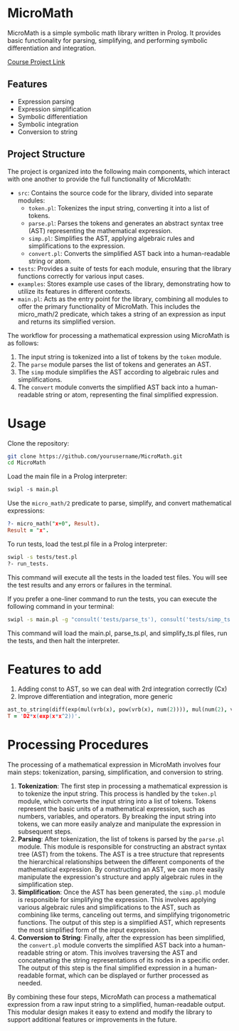 # MicroMath

MicroMath is a simple symbolic math library written in Prolog. It provides basic functionality for parsing, simplifying, and performing symbolic differentiation and integration.

[Course Project Link](https://wiki.ubc.ca/Course:CPSC312-2023/Projects#MicroMath)

## Features

- Expression parsing
- Expression simplification
- Symbolic differentiation
- Symbolic integration
- Conversion to string

## Project Structure

The project is organized into the following main components, which interact with one another to provide the full functionality of MicroMath:

- `src`: Contains the source code for the library, divided into separate modules:
    - `token.pl`: Tokenizes the input string, converting it into a list of tokens.
    - `parse.pl`: Parses the tokens and generates an abstract syntax tree (AST) representing the mathematical expression.
    - `simp.pl`: Simplifies the AST, applying algebraic rules and simplifications to the expression.
    - `convert.pl`: Converts the simplified AST back into a human-readable string or atom.
- `tests`: Provides a suite of tests for each module, ensuring that the library functions correctly for various input cases.
- `examples`: Stores example use cases of the library, demonstrating how to utilize its features in different contexts.
- `main.pl`: Acts as the entry point for the library, combining all modules to offer the primary functionality of MicroMath. This includes the micro_math/2 predicate, which takes a string of an expression as input and returns its simplified version.

The workflow for processing a mathematical expression using MicroMath is as follows:

1. The input string is tokenized into a list of tokens by the `token` module.
2. The `parse` module parses the list of tokens and generates an AST.
3. The `simp` module simplifies the AST according to algebraic rules and simplifications.
4. The `convert` module converts the simplified AST back into a human-readable string or atom, representing the final simplified expression.

# Usage

Clone the repository:
```bash
git clone https://github.com/yourusername/MicroMath.git
cd MicroMath
```
Load the main file in a Prolog interpreter:
```Prolog
swipl -s main.pl
```
Use the `micro_math/2` predicate to parse, simplify, and convert mathematical expressions:
```prolog
?- micro_math("x+0", Result).
Result = "x".
```
To run tests, load the test.pl file in a Prolog interpreter:
```bash
swipl -s tests/test.pl
?- run_tests.
```
This command will execute all the tests in the loaded test files. You will see the test results and any errors or failures in the terminal.

If you prefer a one-liner command to run the tests, you can execute the following command in your terminal:

```bash
swipl -s main.pl -g "consult('tests/parse_ts'), consult('tests/simp_ts'), run_tests, halt"
```
This command will load the main.pl, parse_ts.pl, and simplify_ts.pl files, run the tests, and then halt the interpreter.

# Features to add
1. Adding const to AST, so we can deal with 2rd integration correctly (Cx)
2. Improve differentiation and integration, more generic 
```Prolog
ast_to_string(diff(exp(mul(vrb(x), pow(vrb(x), num(2)))), mul(num(2), vrb(x))),  T).
T = 'D2*x(exp(x*x^2))'.
```

# Processing Procedures

The processing of a mathematical expression in MicroMath involves four main steps: tokenization, parsing, simplification, and conversion to string.

1. **Tokenization**: The first step in processing a mathematical expression is to tokenize the input string. This process is handled by the `token.pl` module, which converts the input string into a list of tokens. Tokens represent the basic units of a mathematical expression, such as numbers, variables, and operators. By breaking the input string into tokens, we can more easily analyze and manipulate the expression in subsequent steps.
2. **Parsing**: After tokenization, the list of tokens is parsed by the `parse.pl` module. This module is responsible for constructing an abstract syntax tree (AST) from the tokens. The AST is a tree structure that represents the hierarchical relationships between the different components of the mathematical expression. By constructing an AST, we can more easily manipulate the expression's structure and apply algebraic rules in the simplification step.
3. **Simplification**: Once the AST has been generated, the `simp.pl` module is responsible for simplifying the expression. This involves applying various algebraic rules and simplifications to the AST, such as combining like terms, canceling out terms, and simplifying trigonometric functions. The output of this step is a simplified AST, which represents the most simplified form of the input expression.
4. **Conversion to String**: Finally, after the expression has been simplified, the `convert.pl` module converts the simplified AST back into a human-readable string or atom. This involves traversing the AST and concatenating the string representations of its nodes in a specific order. The output of this step is the final simplified expression in a human-readable format, which can be displayed or further processed as needed.

By combining these four steps, MicroMath can process a mathematical expression from a raw input string to a simplified, human-readable output. This modular design makes it easy to extend and modify the library to support additional features or improvements in the future.

